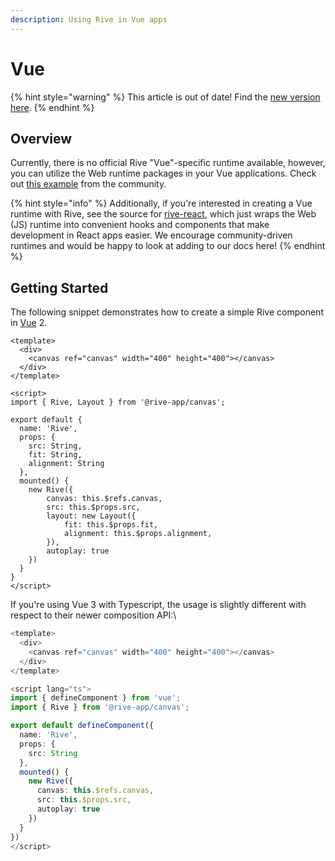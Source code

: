 ```yaml
---
description: Using Rive in Vue apps
---
```


# Vue

{% hint style="warning" %}
This article is out of date! Find the [new version here](https://rive.app/community/doc/vue/doczJWqd7CHZ).
{% endhint %}

## Overview

Currently, there is no official Rive "Vue"-specific runtime available, however, you can utilize the Web runtime packages in your Vue applications. Check out [this example](https://github.com/Coded-Clouds/Rive\_Vue\_ExampleApp) from the community.

{% hint style="info" %}
Additionally, if you're interested in creating a Vue runtime with Rive, see the source for [rive-react](https://github.com/rive-app/rive-react), which just wraps the Web (JS) runtime into convenient hooks and components that make development in React apps easier. We encourage community-driven runtimes and would be happy to look at adding to our docs here!
{% endhint %}

## Getting Started

The following snippet demonstrates how to create a simple Rive component in [Vue](https://vuejs.org) 2.

```markup
<template>
  <div>
    <canvas ref="canvas" width="400" height="400"></canvas>
  </div>
</template>

<script>
import { Rive, Layout } from '@rive-app/canvas';

export default {
  name: 'Rive',
  props: {
    src: String,
    fit: String,
    alignment: String
  },
  mounted() {
    new Rive({
        canvas: this.$refs.canvas,
        src: this.$props.src,
        layout: new Layout({
            fit: this.$props.fit,
            alignment: this.$props.alignment,
        }),
        autoplay: true
    })
  }
}
</script>
```

If you're using Vue 3 with Typescript, the usage is slightly different with respect to their newer composition API:\


```typescript
<template>
  <div>
    <canvas ref="canvas" width="400" height="400"></canvas>
  </div>
</template>

<script lang="ts">
import { defineComponent } from 'vue';
import { Rive } from '@rive-app/canvas';

export default defineComponent({
  name: 'Rive',
  props: {
    src: String
  },
  mounted() {
    new Rive({
      canvas: this.$refs.canvas,
      src: this.$props.src,
      autoplay: true
    })
  }
})
</script>
```
